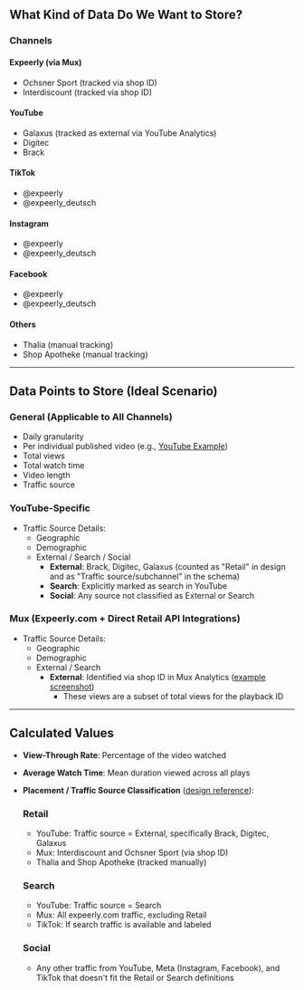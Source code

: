 ## What Kind of Data Do We Want to Store?

### Channels

#### Expeerly (via Mux)
- Ochsner Sport (tracked via shop ID)
- Interdiscount (tracked via shop ID)

#### YouTube
- Galaxus (tracked as external via YouTube Analytics)
- Digitec
- Brack

#### TikTok
- @expeerly
- @expeerly_deutsch

#### Instagram
- @expeerly
- @expeerly_deutsch

#### Facebook
- @expeerly
- @expeerly_deutsch

#### Others
- Thalia (manual tracking)
- Shop Apotheke (manual tracking)

---

## Data Points to Store (Ideal Scenario)

### General (Applicable to All Channels)
- Daily granularity
- Per individual published video (e.g., [YouTube Example](https://www.youtube.com/watch?v=7NCmm8FJD08))
- Total views
- Total watch time
- Video length
- Traffic source

### YouTube-Specific
- Traffic Source Details:
  - Geographic
  - Demographic
  - External / Search / Social
    - **External**: Brack, Digitec, Galaxus (counted as "Retail" in design and as "Traffic source/subchannel" in the schema)
    - **Search**: Explicitly marked as search in YouTube
    - **Social**: Any source not classified as External or Search

### Mux (Expeerly.com + Direct Retail API Integrations)
- Traffic Source Details:
  - Geographic
  - Demographic
  - External / Search
    - **External**: Identified via shop ID in Mux Analytics ([example screenshot](https://jmp.sh/GPxTVYH9))
      - These views are a subset of total views for the playback ID

---

## Calculated Values

- **View-Through Rate**: Percentage of the video watched
- **Average Watch Time**: Mean duration viewed across all plays
- **Placement / Traffic Source Classification** ([design reference](https://jmp.sh/PZXfK9G0)):

  ### Retail
  - YouTube: Traffic source = External, specifically Brack, Digitec, Galaxus
  - Mux: Interdiscount and Ochsner Sport (via shop ID)
  - Thalia and Shop Apotheke (tracked manually)

  ### Search
  - YouTube: Traffic source = Search
  - Mux: All expeerly.com traffic, excluding Retail
  - TikTok: If search traffic is available and labeled

  ### Social
  - Any other traffic from YouTube, Meta (Instagram, Facebook), and TikTok that doesn't fit the Retail or Search definitions
